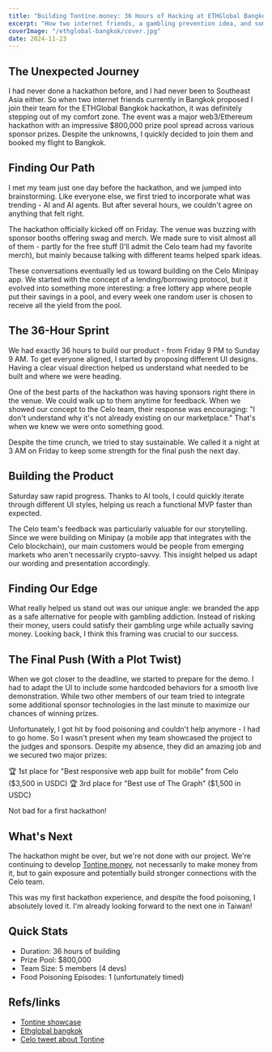 ```yaml
---
title: "Building Tontine.money: 36 Hours of Hacking at ETHGlobal Bangkok"
excerpt: "How two internet friends, a gambling prevention idea, and some food poisoning led to hackathon success"
coverImage: "/ethglobal-bangkok/cover.jpg"
date: 2024-11-23
---
```


## The Unexpected Journey

I had never done a hackathon before, and I had never been to Southeast Asia either. So when two internet friends currently in Bangkok proposed I join their team for the ETHGlobal Bangkok hackathon, it was definitely stepping out of my comfort zone. The event was a major web3/Ethereum hackathon with an impressive $800,000 prize pool spread across various sponsor prizes. Despite the unknowns, I quickly decided to join them and booked my flight to Bangkok.

## Finding Our Path

I met my team just one day before the hackathon, and we jumped into brainstorming. Like everyone else, we first tried to incorporate what was trending - AI and AI agents. But after several hours, we couldn't agree on anything that felt right.

The hackathon officially kicked off on Friday. The venue was buzzing with sponsor booths offering swag and merch. We made sure to visit almost all of them - partly for the free stuff (I'll admit the Celo team had my favorite merch), but mainly because talking with different teams helped spark ideas.

These conversations eventually led us toward building on the Celo Minipay app. We started with the concept of a lending/borrowing protocol, but it evolved into something more interesting: a free lottery app where people put their savings in a pool, and every week one random user is chosen to receive all the yield from the pool.

## The 36-Hour Sprint

We had exactly 36 hours to build our product - from Friday 9 PM to Sunday 9 AM. To get everyone aligned, I started by proposing different UI designs. Having a clear visual direction helped us understand what needed to be built and where we were heading.

One of the best parts of the hackathon was having sponsors right there in the venue. We could walk up to them anytime for feedback. When we showed our concept to the Celo team, their response was encouraging: "I don't understand why it's not already existing on our marketplace." That's when we knew we were onto something good.

Despite the time crunch, we tried to stay sustainable. We called it a night at 3 AM on Friday to keep some strength for the final push the next day.

## Building the Product

Saturday saw rapid progress. Thanks to AI tools, I could quickly iterate through different UI styles, helping us reach a functional MVP faster than expected.

The Celo team's feedback was particularly valuable for our storytelling. Since we were building on Minipay (a mobile app that integrates with the Celo blockchain), our main customers would be people from emerging markets who aren't necessarily crypto-savvy. This insight helped us adapt our wording and presentation accordingly.

## Finding Our Edge

What really helped us stand out was our unique angle: we branded the app as a safe alternative for people with gambling addiction. Instead of risking their money, users could satisfy their gambling urge while actually saving money. Looking back, I think this framing was crucial to our success.

## The Final Push (With a Plot Twist)

When we got closer to the deadline, we started to prepare for the demo. I had to adapt the UI to include some hardcoded behaviors for a smooth live demonstration. While two other members of our team tried to integrate some additional sponsor technologies in the last minute to maximize our chances of winning prizes.

Unfortunately, I got hit by food poisoning and couldn't help anymore - I had to go home. So I wasn't present when my team showcased the project to the judges and sponsors. Despite my absence, they did an amazing job and we secured two major prizes:

🏆 1st place for "Best responsive web app built for mobile" from Celo ($3,500 in USDC)
🏆 3rd place for "Best use of The Graph" ($1,500 in USDC)

Not bad for a first hackathon!

## What's Next

The hackathon might be over, but we're not done with our project. We're continuing to develop [Tontine.money](https://tontine.money), not necessarily to make money from it, but to gain exposure and potentially build stronger connections with the Celo team.

This was my first hackathon experience, and despite the food poisoning, I absolutely loved it. I'm already looking forward to the next one in Taiwan!

## Quick Stats
- Duration: 36 hours of building
- Prize Pool: $800,000
- Team Size: 5 members (4 devs)
- Food Poisoning Episodes: 1 (unfortunately timed)

## Refs/links 

- [Tontine showcase](https://ethglobal.com/showcase/tontine-money-8z97d)
- [Ethglobal bangkok](https://ethglobal.com/events/bangkok)
- [Celo tweet about Tontine](https://x.com/CeloDevs/status/1858187097410314248)